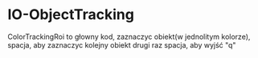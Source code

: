 # IO-ObjectTracking
ColorTrackingRoi to głowny kod, zaznaczyc obiekt(w jednolitym kolorze), spacja, aby zaznaczyc kolejny
obiekt drugi raz spacja, aby wyjść "q"
